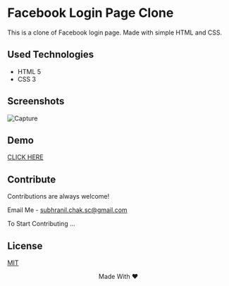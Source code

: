 # Facebook Login Page Clone

This is a clone of Facebook login page. Made with simple HTML and CSS.

## Used Technologies

 - HTML 5
 - CSS 3

## Screenshots

![Capture](https://user-images.githubusercontent.com/106914208/213279792-23f42c97-609c-4499-8bf6-707817612aa9.PNG)

## Demo

 [CLICK HERE](https://clonebook-site.netlify.app/)

## Contribute

Contributions are always welcome!

Email Me - subhranil.chak.sc@gmail.com

To Start Contributing ...

## License

[MIT](https://choosealicense.com/licenses/mit/)

<p align="center">Made With ❤️</p>
